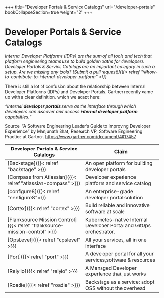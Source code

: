 +++
title="Developer Portals & Service Catalogs"
url="/developer-portals"
bookCollapseSection=true
weight="2"
+++

# Developer Portals & Service Catalogs

_Internal Developer Platforms (IDPs) are the sum of all tools and tech that platform engineering teams use to build golden paths for developers. Developer Portals & Service Catalogs are an important category in such a setup. Are we missing any tools? [Submit a pull request!]({{< relref "/#how-to-contribute-to-internal-developer-platform" >}})_

There is still a lot of confusion about the relationship between Internal Developer Platforms (IDPs) and Developer Portals.
Gartner recently came up with a clear definition, which we adapt here:

_“Internal **developer portals** serve as the interface through which developers can discover and access **internal developer platform** capabilities.”_

Source: “A Software Engineering Leader’s Guide to Improving Developer Experience” by Manjunath Bhat, Research VP, Software Engineering Practice at Gartner.
https://www.gartner.com/document/4017457

| **Developer Portals & Service Catalogs**                                    | **Claim**                                                            |
| --------------------------------------------------------------------------- | -------------------------------------------------------------------- |
| [Backstage]({{< relref "backstage" >}})                                     | An open platform for building developer portals                      |
| [Compass from Atlassian]({{< relref "atlassian-compass" >}})                | Developer experience platform and service catalog                    |
| [configure8]({{< relref "configure8">}})                                    | An enterprise-grade developer portal solution                        |
| [Cortex]({{< relref "cortex" >}})                                           | Build reliable and innovative software at scale                      |
| [Flanksource Mission Control]({{< relref "flanksource-mission-control" >}}) | Kubernetes-native Internal Developer Portal and GitOps orchestrator. |
| [OpsLevel]({{< relref "opslevel" >}})                                       | All your services, all in one interface                              |
| [Port]({{< relref "port" >}})                                               | A developer portal for all your services,software & resources        |
| [Rely.io]({{< relref "relyio" >}})                                          | A Managed Developer experience that just works                       |
| [Roadie]({{< relref "roadie" >}})                                           | Backstage as a service: adopt OSS without the overhead               |
